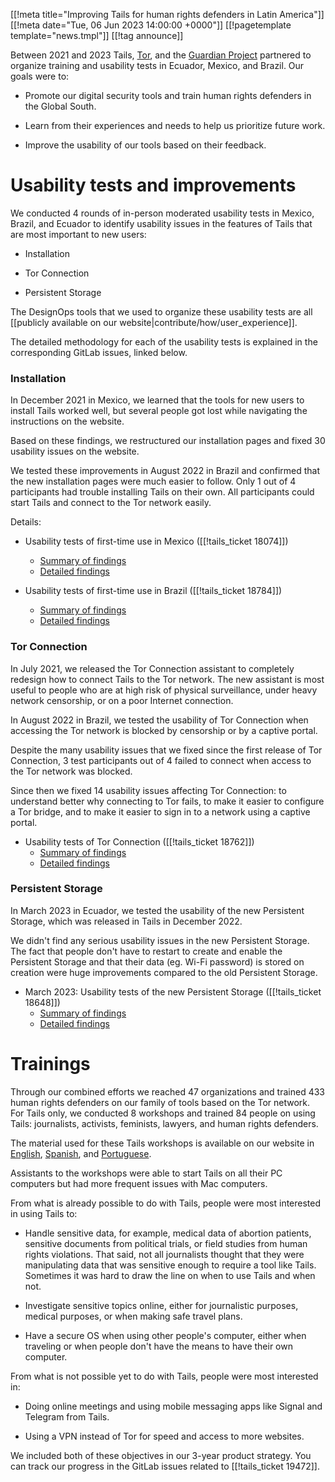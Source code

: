 [[!meta  title="Improving Tails for human rights defenders in Latin America"]]
[[!meta  date="Tue, 06 Jun 2023 14:00:00 +0000"]]
[[!pagetemplate  template="news.tmpl"]]
[[!tag announce]]

Between 2021 and 2023 Tails, [Tor](https://torproject.org/), and the [Guardian
Project](https://guardianproject.info/) partnered to organize training and
usability tests in Ecuador, Mexico, and Brazil. Our goals were to:

- Promote our digital security tools and train human rights defenders in the
  Global South.

- Learn from their experiences and needs to help us prioritize future work.

- Improve the usability of our tools based on their feedback.

Usability tests and improvements
================================

We conducted 4 rounds of in-person moderated usability tests in Mexico, Brazil,
and Ecuador to identify usability issues in the features of Tails that are most
important to new users:

- Installation

- Tor Connection

- Persistent Storage

The DesignOps tools that we used to organize these usability tests are all
[[publicly available on our website|contribute/how/user_experience]].

The detailed methodology for each of the usability tests is explained in the
corresponding GitLab issues, linked below.

### Installation

In December 2021 in Mexico, we learned that the tools for new users to install
Tails worked well, but several people got lost while navigating the
instructions on the website.

Based on these findings, we restructured our installation pages and fixed 30
usability issues on the website.

We tested these improvements in August 2022 in Brazil and confirmed that the
new installation pages were much easier to follow. Only 1 out of 4 participants
had trouble installing Tails on their own. All participants could start Tails
and connect to the Tor network easily.

Details:

- Usability tests of first-time use in Mexico ([[!tails_ticket 18074]])
  * [Summary of findings](https://gitlab.tails.boum.org/tails/tails/-/issues/18074#note_210738)
  * [Detailed findings](https://gitlab.tails.boum.org/tails/ux/-/raw/master/first-time/rainbow_table_installation_2021_08_Mexico.fods?inline=false)

- Usability tests of first-time use in Brazil ([[!tails_ticket 18784]])
  * [Summary of findings](https://lists.autistici.org/message/20221012.181235.a673efeb.en.html)
  * [Detailed findings](https://gitlab.tails.boum.org/tails/ux/-/blob/master/first-time/rainbow_table_installation_2022_08_Sao_Paulo.fods?inline=false)

### Tor Connection

In July 2021, we released the Tor Connection assistant to completely redesign
how to connect Tails to the Tor network. The new assistant is most useful to
people who are at high risk of physical surveillance, under heavy network
censorship, or on a poor Internet connection.

In August 2022 in Brazil, we tested the usability of Tor Connection when
accessing the Tor network is blocked by censorship or by a captive portal.

Despite the many usability issues that we fixed since the first release of Tor
Connection, 3 test participants out of 4 failed to connect when access to the
Tor network was blocked.

Since then we fixed 14 usability issues affecting Tor Connection: to understand
better why connecting to Tor fails, to make it easier to configure a Tor
bridge, and to make it easier to sign in to a network using a captive portal.

- Usability tests of Tor Connection ([[!tails_ticket 18762]])
  * [Summary of findings](https://lists.autistici.org/message/20221012.140611.7e58f067.en.html)
  * [Detailed findings](https://gitlab.tails.boum.org/tails/ux/-/raw/master/network/rainbow_table_tor_connection_2022_08_Sao_Paulo.ods?inline=false)

### Persistent Storage

In March 2023 in Ecuador, we tested the usability of the new Persistent
Storage, which was released in Tails in December 2022.

We didn't find any serious usability issues in the new Persistent Storage. The
fact that people don't have to restart to create and enable the Persistent
Storage and that their data (eg. Wi-Fi password) is stored on creation were
huge improvements compared to the old Persistent Storage.

- March 2023: Usability tests of the new Persistent Storage ([[!tails_ticket 18648]])
  * [Summary of findings](https://lists.autistici.org/message/20230510.091842.23ed75ba.en.html)
  * [Detailed findings](https://gitlab.tails.boum.org/tails/ux/-/raw/master/persistent%20storage/rainbow_table_persistent_storage_2023_03_Ecuador.fods?inline=false)

Trainings
=========

Through our combined efforts we reached 47 organizations and trained 433 human
rights defenders on our family of tools based on the Tor network. For Tails
only, we conducted 8 workshops and trained 84 people on using Tails:
journalists, activists, feminists, lawyers, and human rights defenders.

The material used for these Tails workshops is available on our website in
[English](https://tails.net/contribute/how/promote/material/slides/Ciclo_Autodefensa_Digital_202204/Tails-English.odp),
[Spanish](https://tails.net/contribute/how/promote/material/slides/Ciclo_Autodefensa_Digital_202204/Tails-Spanish.odp), and
[Portuguese](https://tails.net/contribute/how/promote/material/slides/Ciclo_Autodefensa_Digital_202204/Tails-Portuguese.odp).

Assistants to the workshops were able to start Tails on all their PC computers
but had more frequent issues with Mac computers.

From what is already possible to do with Tails, people were most interested in
using Tails to:

- Handle sensitive data, for example, medical data of abortion patients,
  sensitive documents from political trials, or field studies from human rights
  violations. That said, not all journalists thought that they were
  manipulating data that was sensitive enough to require a tool like Tails.
  Sometimes it was hard to draw the line on when to use Tails and when not.

- Investigate sensitive topics online, either for journalistic purposes, medical
  purposes, or when making safe travel plans.

- Have a secure OS when using other people's computer, either when traveling or
  when people don't have the means to have their own computer.

From what is not possible yet to do with Tails, people were most interested in:

- Doing online meetings and using mobile messaging apps like Signal and
  Telegram from Tails.

- Using a VPN instead of Tor for speed and access to more websites.

We included both of these objectives in our 3-year product strategy.
You can track our progress in the GitLab issues related to
[[!tails_ticket 19472]].
